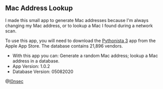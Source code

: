 ## Mac Address Lookup
I made this small app to generate Mac addresses because I'm always changing my Mac address, or to lookup a Mac I found during a network scan. 

To use this app, you will need to download the [Pythonista 3](https://itunes.apple.com/us/app/pythonista-3/id1085978097?mt=8 "Pythonista 3") app from the Apple App Store.
The database contains 21,896 vendors. 

- With this app you can: Generate a random Mac address; lookup a Mac address in a database.
- App Version: 1.0.2
- Database Version: 05082020

@[I0nsec](https://twitter.com/i0nsec "I0nsec")
